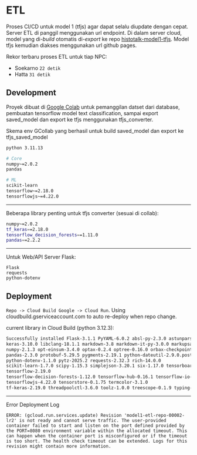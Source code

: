 # ETL
Proses CI/CD untuk model 1 (tfjs) agar dapat selalu diupdate dengan cepat. Server ETL di panggil menggunakan url endpoint. Di dalam server cloud, model yang di-*build* otomatis di-*export* ke repo [histotalk-model1-tfjs](https://github.com/DBS-Coding/histotalk-model1-tfjs). Model tfjs kemudian diakses menggunakan url github pages.

Rekor terbaru proses ETL untuk tiap NPC: 
- Soekarno `22 detik`
- Hatta `31 detik`

## Development
Proyek dibuat di [Google Colab](https://colab.research.google.com/drive/1dAvs4mJpgz3F8vLOvTaMNHkEqQPqNm9D?usp=sharing) untuk pemanggilan datset dari database, pembuatan tensorflow model text classification, sampai export saved_model dan export ke tfjs menggunakan tfjs_converter.

Skema env GCollab yang berhasil untuk build saved_model dan export ke tfjs_saved_model
```bash
python 3.11.13

# Core
numpy~=2.0.2
pandas

# ML
scikit-learn
tensorflow~=2.18.0
tensorflowjs~=4.22.0
```
---

Beberapa library penting untuk tfjs converter (sesuai di collab):
```bash
numpy~=2.0.2
tf_keras==2.18.0
tensorflow_decision_forests==1.11.0
pandas==2.2.2
```

---
Untuk Web/API Server Flask:
```
Flask
requests
python-dotenv
```

## Deployment
`Repo -> Cloud Build Google -> Cloud Run`. Using cloudbuild.gserviceaccount.com to auto re-deploy when repo change.

current library in Cloud Build (python 3.12.3):
```bash
Successfully installed Flask-3.1.1 PyYAML-6.0.2 absl-py-2.3.0 astunparse-1.6.3 blinker-1.9.0 certifi-2025.4.26 charset-normalizer-3.4.2 chex-0.1.89 click-8.2.1 etils-1.12.2 flatbuffers-25.2.10 flax-0.10.6 fsspec-2025.5.1 gast-0.6.0 google-pasta-0.2.0 grpcio-1.72.1 h5py-3.14.0 humanize-4.12.3 idna-3.10 importlib_resources-6.5.2 itsdangerous-2.2.0 jax-0.6.1 jaxlib-0.6.1 jinja2-3.1.6 joblib-1.5.1 
keras-3.10.0 libclang-18.1.1 markdown-3.8 markdown-it-py-3.0.0 markupsafe-3.0.2 mdurl-0.1.2 ml-dtypes-0.5.1 msgpack-1.1.0 namex-0.1.0 nest_asyncio-1.6.0 
numpy-2.1.3 opt-einsum-3.4.0 optax-0.2.4 optree-0.16.0 orbax-checkpoint-0.11.13 packaging-23.2 
pandas-2.3.0 protobuf-5.29.5 pygments-2.19.1 python-dateutil-2.9.0.post0 
python-dotenv-1.1.0 pytz-2025.2 requests-2.32.3 rich-14.0.0 
scikit-learn-1.7.0 scipy-1.15.3 simplejson-3.20.1 six-1.17.0 tensorboard-2.19.0 tensorboard-data-server-0.7.2 
tensorflow-2.19.0 
tensorflow-decision-forests-1.12.0 tensorflow-hub-0.16.1 tensorflow-io-gcs-filesystem-0.37.1 
tensorflowjs-4.22.0 tensorstore-0.1.75 termcolor-3.1.0 
tf-keras-2.19.0 threadpoolctl-3.6.0 toolz-1.0.0 treescope-0.1.9 typing-extensions-4.14.0 tzdata-2025.2 urllib3-2.4.0 werkzeug-3.1.3 wrapt-1.17.2 wurlitzer-3.1.1 ydf-0.12.0 zipp-3.22.0
```
---
Error Deployment Log
```
ERROR: (gcloud.run.services.update) Revision 'model1-etl-repo-00002-lr2' is not ready and cannot serve traffic. The user-provided container failed to start and listen on the port defined provided by the PORT=8080 environment variable within the allocated timeout. This can happen when the container port is misconfigured or if the timeout is too short. The health check timeout can be extended. Logs for this revision might contain more information.
```